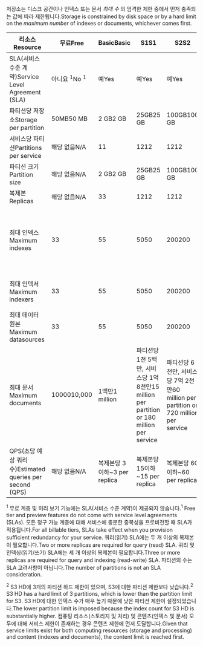 <span data-ttu-id="3c79b-101">저장소는 디스크 공간이나 인덱스 또는 문서 *최대 수* 의 엄격한 제한 중에서 먼저 충족되는 값에 따라 제한됩니다.</span><span class="sxs-lookup"><span data-stu-id="3c79b-101">Storage is constrained by disk space or by a hard limit on the *maximum number* of indexes or documents, whichever comes first.</span></span>

| <span data-ttu-id="3c79b-102">리소스</span><span class="sxs-lookup"><span data-stu-id="3c79b-102">Resource</span></span> | <span data-ttu-id="3c79b-103">무료</span><span class="sxs-lookup"><span data-stu-id="3c79b-103">Free</span></span> | <span data-ttu-id="3c79b-104">Basic</span><span class="sxs-lookup"><span data-stu-id="3c79b-104">Basic</span></span> | <span data-ttu-id="3c79b-105">S1</span><span class="sxs-lookup"><span data-stu-id="3c79b-105">S1</span></span> | <span data-ttu-id="3c79b-106">S2</span><span class="sxs-lookup"><span data-stu-id="3c79b-106">S2</span></span> | <span data-ttu-id="3c79b-107">S3</span><span class="sxs-lookup"><span data-stu-id="3c79b-107">S3</span></span> | <span data-ttu-id="3c79b-108">S3 HD</span><span class="sxs-lookup"><span data-stu-id="3c79b-108">S3 HD</span></span> |
| --- | --- | --- | --- | --- | --- | --- |
| <span data-ttu-id="3c79b-109">SLA(서비스 수준 계약)</span><span class="sxs-lookup"><span data-stu-id="3c79b-109">Service Level Agreement (SLA)</span></span> |<span data-ttu-id="3c79b-110">아니요 <sup>1</sup></span><span class="sxs-lookup"><span data-stu-id="3c79b-110">No <sup>1</sup></span></span> |<span data-ttu-id="3c79b-111">예</span><span class="sxs-lookup"><span data-stu-id="3c79b-111">Yes</span></span> |<span data-ttu-id="3c79b-112">예</span><span class="sxs-lookup"><span data-stu-id="3c79b-112">Yes</span></span> |<span data-ttu-id="3c79b-113">예</span><span class="sxs-lookup"><span data-stu-id="3c79b-113">Yes</span></span> |<span data-ttu-id="3c79b-114">예</span><span class="sxs-lookup"><span data-stu-id="3c79b-114">Yes</span></span> |<span data-ttu-id="3c79b-115">예</span><span class="sxs-lookup"><span data-stu-id="3c79b-115">Yes</span></span> |
| <span data-ttu-id="3c79b-116">파티션당 저장소</span><span class="sxs-lookup"><span data-stu-id="3c79b-116">Storage per partition</span></span> |<span data-ttu-id="3c79b-117">50MB</span><span class="sxs-lookup"><span data-stu-id="3c79b-117">50 MB</span></span> |<span data-ttu-id="3c79b-118">2 GB</span><span class="sxs-lookup"><span data-stu-id="3c79b-118">2 GB</span></span> |<span data-ttu-id="3c79b-119">25GB</span><span class="sxs-lookup"><span data-stu-id="3c79b-119">25 GB</span></span> |<span data-ttu-id="3c79b-120">100GB</span><span class="sxs-lookup"><span data-stu-id="3c79b-120">100 GB</span></span> |<span data-ttu-id="3c79b-121">200GB</span><span class="sxs-lookup"><span data-stu-id="3c79b-121">200 GB</span></span> |<span data-ttu-id="3c79b-122">200GB</span><span class="sxs-lookup"><span data-stu-id="3c79b-122">200 GB</span></span> |
| <span data-ttu-id="3c79b-123">서비스당 파티션</span><span class="sxs-lookup"><span data-stu-id="3c79b-123">Partitions per service</span></span> |<span data-ttu-id="3c79b-124">해당 없음</span><span class="sxs-lookup"><span data-stu-id="3c79b-124">N/A</span></span> |<span data-ttu-id="3c79b-125">1</span><span class="sxs-lookup"><span data-stu-id="3c79b-125">1</span></span> |<span data-ttu-id="3c79b-126">12</span><span class="sxs-lookup"><span data-stu-id="3c79b-126">12</span></span> |<span data-ttu-id="3c79b-127">12</span><span class="sxs-lookup"><span data-stu-id="3c79b-127">12</span></span> |<span data-ttu-id="3c79b-128">12</span><span class="sxs-lookup"><span data-stu-id="3c79b-128">12</span></span> |<span data-ttu-id="3c79b-129">3 <sup>2</sup></span><span class="sxs-lookup"><span data-stu-id="3c79b-129">3 <sup>2</sup></span></span> |
| <span data-ttu-id="3c79b-130">파티션 크기</span><span class="sxs-lookup"><span data-stu-id="3c79b-130">Partition size</span></span> |<span data-ttu-id="3c79b-131">해당 없음</span><span class="sxs-lookup"><span data-stu-id="3c79b-131">N/A</span></span> |<span data-ttu-id="3c79b-132">2 GB</span><span class="sxs-lookup"><span data-stu-id="3c79b-132">2 GB</span></span> |<span data-ttu-id="3c79b-133">25GB</span><span class="sxs-lookup"><span data-stu-id="3c79b-133">25 GB</span></span> |<span data-ttu-id="3c79b-134">100GB</span><span class="sxs-lookup"><span data-stu-id="3c79b-134">100 GB</span></span> |<span data-ttu-id="3c79b-135">200GB</span><span class="sxs-lookup"><span data-stu-id="3c79b-135">200 GB</span></span> |<span data-ttu-id="3c79b-136">200GB</span><span class="sxs-lookup"><span data-stu-id="3c79b-136">200 GB</span></span> |
| <span data-ttu-id="3c79b-137">복제본</span><span class="sxs-lookup"><span data-stu-id="3c79b-137">Replicas</span></span> |<span data-ttu-id="3c79b-138">해당 없음</span><span class="sxs-lookup"><span data-stu-id="3c79b-138">N/A</span></span> |<span data-ttu-id="3c79b-139">3</span><span class="sxs-lookup"><span data-stu-id="3c79b-139">3</span></span> |<span data-ttu-id="3c79b-140">12</span><span class="sxs-lookup"><span data-stu-id="3c79b-140">12</span></span> |<span data-ttu-id="3c79b-141">12</span><span class="sxs-lookup"><span data-stu-id="3c79b-141">12</span></span> |<span data-ttu-id="3c79b-142">12</span><span class="sxs-lookup"><span data-stu-id="3c79b-142">12</span></span> |<span data-ttu-id="3c79b-143">12</span><span class="sxs-lookup"><span data-stu-id="3c79b-143">12</span></span> |
| <span data-ttu-id="3c79b-144">최대 인덱스</span><span class="sxs-lookup"><span data-stu-id="3c79b-144">Maximum indexes</span></span> |<span data-ttu-id="3c79b-145">3</span><span class="sxs-lookup"><span data-stu-id="3c79b-145">3</span></span> |<span data-ttu-id="3c79b-146">5</span><span class="sxs-lookup"><span data-stu-id="3c79b-146">5</span></span> |<span data-ttu-id="3c79b-147">50</span><span class="sxs-lookup"><span data-stu-id="3c79b-147">50</span></span> |<span data-ttu-id="3c79b-148">200</span><span class="sxs-lookup"><span data-stu-id="3c79b-148">200</span></span> |<span data-ttu-id="3c79b-149">200</span><span class="sxs-lookup"><span data-stu-id="3c79b-149">200</span></span> |<span data-ttu-id="3c79b-150">파티션당 1000 또는 서비스당 3000</span><span class="sxs-lookup"><span data-stu-id="3c79b-150">1000 per partition or 3000 per service</span></span> |
| <span data-ttu-id="3c79b-151">최대 인덱서</span><span class="sxs-lookup"><span data-stu-id="3c79b-151">Maximum indexers</span></span> |<span data-ttu-id="3c79b-152">3</span><span class="sxs-lookup"><span data-stu-id="3c79b-152">3</span></span> |<span data-ttu-id="3c79b-153">5</span><span class="sxs-lookup"><span data-stu-id="3c79b-153">5</span></span> |<span data-ttu-id="3c79b-154">50</span><span class="sxs-lookup"><span data-stu-id="3c79b-154">50</span></span> |<span data-ttu-id="3c79b-155">200</span><span class="sxs-lookup"><span data-stu-id="3c79b-155">200</span></span> |<span data-ttu-id="3c79b-156">200</span><span class="sxs-lookup"><span data-stu-id="3c79b-156">200</span></span> |<span data-ttu-id="3c79b-157">인덱서 지원 없음</span><span class="sxs-lookup"><span data-stu-id="3c79b-157">No indexer support</span></span> |
| <span data-ttu-id="3c79b-158">최대 데이터 원본</span><span class="sxs-lookup"><span data-stu-id="3c79b-158">Maximum datasources</span></span> |<span data-ttu-id="3c79b-159">3</span><span class="sxs-lookup"><span data-stu-id="3c79b-159">3</span></span> |<span data-ttu-id="3c79b-160">5</span><span class="sxs-lookup"><span data-stu-id="3c79b-160">5</span></span> |<span data-ttu-id="3c79b-161">50</span><span class="sxs-lookup"><span data-stu-id="3c79b-161">50</span></span> |<span data-ttu-id="3c79b-162">200</span><span class="sxs-lookup"><span data-stu-id="3c79b-162">200</span></span> |<span data-ttu-id="3c79b-163">200</span><span class="sxs-lookup"><span data-stu-id="3c79b-163">200</span></span> |<span data-ttu-id="3c79b-164">인덱서 지원 없음</span><span class="sxs-lookup"><span data-stu-id="3c79b-164">No indexer support</span></span> |
| <span data-ttu-id="3c79b-165">최대 문서</span><span class="sxs-lookup"><span data-stu-id="3c79b-165">Maximum documents</span></span> |<span data-ttu-id="3c79b-166">10000</span><span class="sxs-lookup"><span data-stu-id="3c79b-166">10,000</span></span> |<span data-ttu-id="3c79b-167">1백만</span><span class="sxs-lookup"><span data-stu-id="3c79b-167">1 million</span></span> |<span data-ttu-id="3c79b-168">파티션당 1천 5백만, 서비스당 1억 8천만</span><span class="sxs-lookup"><span data-stu-id="3c79b-168">15 million per partition or 180 million per service</span></span> |<span data-ttu-id="3c79b-169">파티션당 6천만, 서비스당 7억 2천만</span><span class="sxs-lookup"><span data-stu-id="3c79b-169">60 million per partition or 720 million per service</span></span> |<span data-ttu-id="3c79b-170">파티션당 1억 2천만, 서비스당 14억</span><span class="sxs-lookup"><span data-stu-id="3c79b-170">120 million per partition or 1.4 billion per service</span></span> |<span data-ttu-id="3c79b-171">인덱스당 1백만, 파티션당 2억만</span><span class="sxs-lookup"><span data-stu-id="3c79b-171">1 million per index or 200 million per partition</span></span> |
| <span data-ttu-id="3c79b-172">QPS(초당 예상 쿼리 수)</span><span class="sxs-lookup"><span data-stu-id="3c79b-172">Estimated queries per second (QPS)</span></span> |<span data-ttu-id="3c79b-173">해당 없음</span><span class="sxs-lookup"><span data-stu-id="3c79b-173">N/A</span></span> |<span data-ttu-id="3c79b-174">복제본당 3이하</span><span class="sxs-lookup"><span data-stu-id="3c79b-174">~3 per replica</span></span> |<span data-ttu-id="3c79b-175">복제본당 15이하</span><span class="sxs-lookup"><span data-stu-id="3c79b-175">~15 per replica</span></span> |<span data-ttu-id="3c79b-176">복제본당 60이하</span><span class="sxs-lookup"><span data-stu-id="3c79b-176">~60 per replica</span></span> |<span data-ttu-id="3c79b-177">복제본당 60이하</span><span class="sxs-lookup"><span data-stu-id="3c79b-177">~60 per replica</span></span> |<span data-ttu-id="3c79b-178">복제본당 60 초과</span><span class="sxs-lookup"><span data-stu-id="3c79b-178">>60 per replica</span></span> |

<span data-ttu-id="3c79b-179"><sup>1</sup> 무료 계층 및 미리 보기 기능에는 SLA(서비스 수준 계약)이 제공되지 않습니다.</span><span class="sxs-lookup"><span data-stu-id="3c79b-179"><sup>1</sup> Free tier and preview features do not come with service level agreements (SLAs).</span></span> <span data-ttu-id="3c79b-180">모든 청구 가능 계층에 대해 서비스에 충분한 중복성을 프로비전할 때 SLA가 적용됩니다.</span><span class="sxs-lookup"><span data-stu-id="3c79b-180">For all billable tiers, SLAs take effect when you provision sufficient redundancy for your service.</span></span> <span data-ttu-id="3c79b-181">쿼리(읽기) SLA에는 두 개 이상의 복제본이 필요합니다.</span><span class="sxs-lookup"><span data-stu-id="3c79b-181">Two or more replicas are required for query (read) SLA.</span></span> <span data-ttu-id="3c79b-182">쿼리 및 인덱싱(읽기/쓰기) SLA에는 세 개 이상의 복제본이 필요합니다.</span><span class="sxs-lookup"><span data-stu-id="3c79b-182">Three or more replicas are required for query and indexing (read-write) SLA.</span></span> <span data-ttu-id="3c79b-183">파티션의 수는 SLA 고려사항이 아닙니다.</span><span class="sxs-lookup"><span data-stu-id="3c79b-183">The number of partitions is not an SLA consideration.</span></span> 

<span data-ttu-id="3c79b-184"><sup>2</sup> S3 HD에 3개의 파티션 하드 제한이 있으며, S3에 대한 파티션 제한보다 낮습니다.</span><span class="sxs-lookup"><span data-stu-id="3c79b-184"><sup>2</sup> S3 HD has a hard limit of 3 partitions, which is lower than the partition limit for S3.</span></span> <span data-ttu-id="3c79b-185">S3 HD에 대한 인덱스 수가 매우 높기 때문에 낮은 파티션 제한이 설정되었습니다.</span><span class="sxs-lookup"><span data-stu-id="3c79b-185">The lower partition limit is imposed because the index count for S3 HD is substantially higher.</span></span> <span data-ttu-id="3c79b-186">컴퓨팅 리소스(스토리지 및 처리) 및 콘텐츠(인덱스 및 문서) 모두에 대해 서비스 제한이 존재하는 경우 콘텐츠 제한에 먼저 도달합니다.</span><span class="sxs-lookup"><span data-stu-id="3c79b-186">Given that service limits exist for both computing resources (storage and processing) and content (indexes and documents), the content limit is reached first.</span></span>

